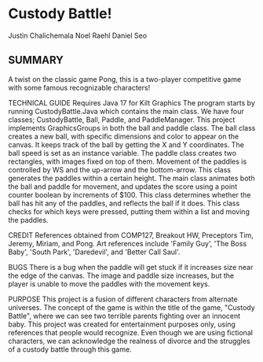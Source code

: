 # Custody Battle!
Justin Chalichemala
Noel Raehl
Daniel Seo

## SUMMARY
A twist on the classic game Pong, this is a two-player competitive game with some famous recognizable characters!

TECHNICAL GUIDE
Requires Java 17 for Kilt Graphics
The program starts by running CustodyBattle.Java which contains the main class.
We have four classes; CustodyBattle, Ball, Paddle, and PaddleManager.
This project implements GraphicsGroups in both the ball and paddle class. 
The ball class creates a new ball, with specific dimensions and color to appear on the canvas. It keeps track of the ball by getting the X and Y coordinates. The ball speed is set as an instance variable. 
The paddle class creates two rectangles, with images fixed on top of them. Movement of the paddles is controlled by WS and the up-arrow and the bottom-arrow. This class generates the paddles within a certain height. 
The main class animates both the ball and paddle for movement, and updates the score using a point counter boolean
by increments of $100. This class determines whether the ball has hit any of the paddles, and reflects the ball if it does. This class checks for which keys were pressed, putting them within a list and moving the paddles.

CREDIT
References obtained from COMP127, Breakout HW, Preceptors Tim, Jeremy, Miriam, and Pong.
Art references include 'Family Guy', 'The Boss Baby', 'South Park', 'Daredevil', and 'Better Call Saul'. 

BUGS
There is a bug when the paddle will get stuck if it increases size near the edge of the canvas. The image and paddle size increases, but the player is unable to move the paddles with the movement keys. 

PURPOSE
This project is a fusion of different characters from alternate universes. The concept of the game is within the title of the game, "Custody Battle", where we can see two terrible parents fighting over an innocent baby. This project was created for entertainment purposes only, using references that people would recognize. Even though we are using fictional characters, we can acknowledge the realness of divorce and the struggles of a custody battle through this game.

 
